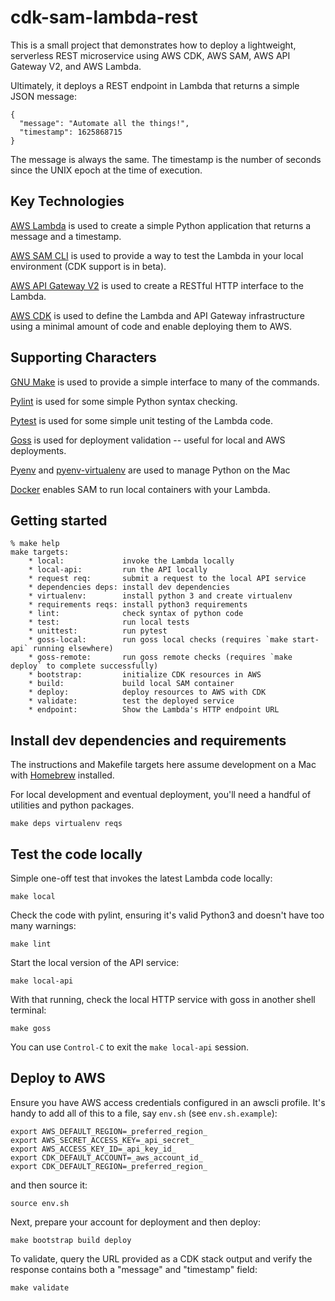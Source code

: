 # cdk-sam-lambda-rest

This is a small project that demonstrates how to deploy a lightweight,
serverless REST microservice using AWS CDK, AWS SAM, AWS API Gateway V2,
and AWS Lambda.

Ultimately, it deploys a REST endpoint in Lambda that returns a simple
JSON message:

    {
      "message": "Automate all the things!",
      "timestamp": 1625868715
    }

The message is always the same. The timestamp is the number of seconds
since the UNIX epoch at the time of execution.


## Key Technologies

[AWS Lambda](https://docs.aws.amazon.com/lambda/latest/dg/python-handler.html)
is used to create a simple Python application that returns a message and a timestamp.

[AWS SAM CLI](https://docs.aws.amazon.com/serverless-application-model/latest/developerguide/serverless-cdk-getting-started.html)
is used to provide a way to test the Lambda in your local environment (CDK support is in beta).

[AWS API Gateway V2](https://docs.aws.amazon.com/apigateway/latest/developerguide/http-api-develop-integrations-lambda.html)
is used to create a RESTful HTTP interface to the Lambda.

[AWS CDK](https://aws.amazon.com/blogs/compute/better-together-aws-sam-and-aws-cdk/)
is used to define the Lambda and API Gateway infrastructure using
a minimal amount of code and enable deploying them to AWS.


## Supporting Characters

[GNU Make](https://www.gnu.org/software/make/manual/) is used to provide a simple interface to many of the commands.

[Pylint](https://pylint.org/) is used for some simple Python syntax checking.

[Pytest](https://pytest.org/) is used for some simple unit testing of the Lambda code.

[Goss](https://goss.rocks/) is used for deployment validation -- useful for local and AWS deployments.

[Pyenv](https://github.com/pyenv/pyenv) and [pyenv-virtualenv](https://github.com/pyenv/pyenv-virtualenv) are used to manage Python on the Mac

[Docker](https://docs.docker.com/get-docker/) enables SAM to run local containers
with your Lambda.


## Getting started

```
% make help
make targets:
    * local:             invoke the Lambda locally
    * local-api:         run the API locally
    * request req:       submit a request to the local API service
    * dependencies deps: install dev dependencies
    * virtualenv:        install python 3 and create virtualenv
    * requirements reqs: install python3 requirements
    * lint:              check syntax of python code
    * test:              run local tests
    * unittest:          run pytest
    * goss-local:        run goss local checks (requires `make start-api` running elsewhere)
    * goss-remote:       run goss remote checks (requires `make deploy` to complete successfully)
    * bootstrap:         initialize CDK resources in AWS
    * build:             build local SAM container
    * deploy:            deploy resources to AWS with CDK
    * validate:          test the deployed service
    * endpoint:          Show the Lambda's HTTP endpoint URL
```

## Install dev dependencies and requirements

The instructions and Makefile targets here assume development
on a Mac with [Homebrew](https://brew.sh) installed.

For local development and eventual deployment, you'll need a handful
of utilities and python packages.

    make deps virtualenv reqs


## Test the code locally

Simple one-off test that invokes the latest Lambda code locally:

    make local

Check the code with pylint, ensuring it's valid Python3 and doesn't
have too many warnings:

    make lint

Start the local version of the API service:

    make local-api

With that running, check the local HTTP service with goss in another
shell terminal:

    make goss

You can use `Control-C` to exit the `make local-api` session.


## Deploy to AWS

Ensure you have AWS access credentials configured in an awscli profile.
It's handy to add all of this to a file, say `env.sh` (see `env.sh.example`):

    export AWS_DEFAULT_REGION=_preferred_region_
    export AWS_SECRET_ACCESS_KEY=_api_secret_
    export AWS_ACCESS_KEY_ID=_api_key_id_
    export CDK_DEFAULT_ACCOUNT=_aws_account_id_
    export CDK_DEFAULT_REGION=_preferred_region_

and then source it:

    source env.sh

Next, prepare your account for deployment and then deploy:

    make bootstrap build deploy

To validate, query the URL provided as a CDK stack output
and verify the response contains both a "message" and "timestamp" field:

    make validate
